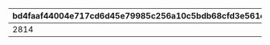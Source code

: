 |bd4faaf44004e717cd6d45e79985c256a10c5bdb68cfd3e561e34d9e44fbd5f4|373b4cbb7271d90e1ecbd7fff2f60bd14e41b8dc4987ec63aef0a8cc6b98869a|5b7493e87bc8a5012c5fa3d1d1e67f36ec16014142e01e71461cffe733c3831a|a3fa10a82a4b1e34644466543dac4546857f516343297c7af6f5d3ca1ff9e019|d2e698c849610bd59ba5782643f879bcec317cf33f11bd827d3c4d54725961d0|3a91d68b5861506b8b6c8effa983791abd297487d3701cf1175f2a8888727a08|9ff541b4f67e2eed727ad32b56b2c6078a2a8b1bc76048a6eae2f2d68d5fed66|7dbbe7dbf55dde04c101da780af7fc136ea580cbe9947963802c4c18e65abb7a|
| --- | --- | --- | --- | --- | --- | --- | --- |
|2814|100|100|60713|1|100|99|1|